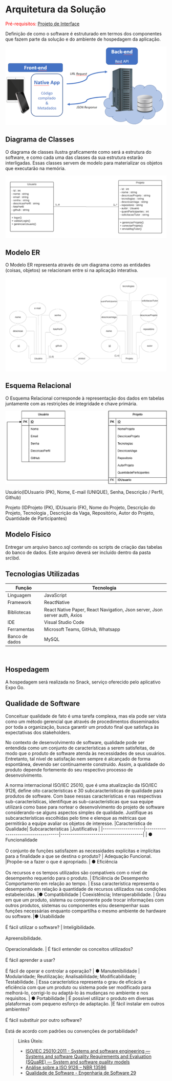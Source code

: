 # Arquitetura da Solução

<span style="color:red">Pré-requisitos: <a href="3-Projeto de Interface.md"> Projeto de Interface</a></span>

Definição de como o software é estruturado em termos dos componentes que fazem parte da solução e do ambiente de hospedagem da aplicação.

![Arquitetura da Solução](img/02-mob-arch.png)

## Diagrama de Classes

O diagrama de classes ilustra graficamente como será a estrutura do software, e como cada uma das classes da sua estrutura estarão interligadas. Essas classes servem de modelo para materializar os objetos que executarão na memória.

![Diagrama de Classe](img/Diagrama_de_classe.png)

## Modelo ER

O Modelo ER representa através de um diagrama como as entidades (coisas, objetos) se relacionam entre si na aplicação interativa.

 ![DiagramaER](img/DiagramaER2.png)

## Esquema Relacional

O Esquema Relacional corresponde à representação dos dados em tabelas juntamente com as restrições de integridade e chave primária.

 ![Essquema Relacional](img/relacional.png)

 Usuário(IDUsuario (PK), Nome, E-mail (UNIQUE), Senha, Descrição / Perfil, Github)

 Projeto (IDProjeto (PK), IDUsuario (FK), Nome do Projeto, Descrição do Projeto, Tecnologia , Descrição da Vaga, Repositório, Autor do Projeto, Quantidade de Participantes)


## Modelo Físico

Entregar um arquivo banco.sql contendo os scripts de criação das tabelas do banco de dados. Este arquivo deverá ser incluído dentro da pasta src\bd.

## Tecnologias Utilizadas

|Função    | Tecnologia  | 
|------------|-----------------------------------------|
| Linguagem | JavaScript | 
| Framework | ReactNative | 
| Bibliotecas | React Native Paper, React Navigation, Json server, Json server auth, Axios | 
| IDE | Visual Studio Code | 
| Ferramentas | Microsoft Teams, GitHub, Whatsapp | 
| Banco de dados | MySQL | 

<br>

## Hospedagem

A hospedagem será realizada no Snack, serviço oferecido pelo aplicativo Expo Go.

## Qualidade de Software

Conceituar qualidade de fato é uma tarefa complexa, mas ela pode ser vista como um método gerencial que através de procedimentos disseminados por toda a organização, busca garantir um produto final que satisfaça às expectativas dos stakeholders.

No contexto de desenvolvimento de software, qualidade pode ser entendida como um conjunto de características a serem satisfeitas, de modo que o produto de software atenda às necessidades de seus usuários. Entretanto, tal nível de satisfação nem sempre é alcançado de forma espontânea, devendo ser continuamente construído. Assim, a qualidade do produto depende fortemente do seu respectivo processo de desenvolvimento.

A norma internacional ISO/IEC 25010, que é uma atualização da ISO/IEC 9126, define oito características e 30 subcaracterísticas de qualidade para produtos de software.
Com base nessas características e nas respectivas sub-características, identifique as sub-características que sua equipe utilizará como base para nortear o desenvolvimento do projeto de software considerando-se alguns aspectos simples de qualidade. Justifique as subcaracterísticas escolhidas pelo time e elenque as métricas que permitirão a equipe avaliar os objetos de interesse.
|Característica de Qualidade| Subcaracteristicas |Justificativa      |
|--------------------|------------------------------------|----------------------------------------|
| ● Funcionalidade <BR>  <BR>         O conjunto de funções satisfazem as necessidades explícitas e implícitas para a finalidade a que se destina o produto?  |         Adequação Funcional.      |Propõe-se a fazer o que é apropriado.
| ● Eficiência   <BR>  <BR>                   Os recursos e os tempos utilizados são compatíveis com o nível de desempenho requerido para o produto.  |   Eficiência de Desempenho Comportamento em relação ao tempo.            |   Essa característica representa o desempenho em relação à quantidade de recursos utilizados nas condições estabelecidas.
|● Compatibilidade    |        Coexistência; Interoperabilidade.       |   Grau em que um produto, sistema ou componente pode trocar informações com outros produtos, sistemas ou componentes e/ou desempenhar suas funções necessárias enquanto compartilha o mesmo ambiente de hardware ou software.
|● Usabilidade    <BR>  <BR>                     É fácil utilizar o software?    |    Inteligibilidade.    <BR>  <BR> Apreensibilidade.    <BR>  <BR> Operacionalidade.     |   É fácil entender os conceitos utilizados?  <BR>  <BR> É fácil aprender a usar? <BR>  <BR> É fácil de operar e controlar a operação?
| ● Manutenibilidade   |   Modularidade; Reutilização; Analisabilidade; Modificabilidade; Testabilidade.            |   Essa característica representa o grau de eficácia e eficiência com que um produto ou sistema pode ser modificado para melhorá-lo, corrigi-lo ou adaptá-lo às mudanças no ambiente e nos requisitos.
| ● Portabilidade  |   É possível utilizar o produto em diversas plataformas com pequeno esforço de adaptação.            |É fácil instalar em outros ambientes?<BR>  <BR>É fácil substituir por outro software?<BR>  <BR>Está de acordo com padrões ou convenções de portabilidade?
> **Links Úteis**:
>
> - [ISO/IEC 25010:2011 - Systems and software engineering — Systems and software Quality Requirements and Evaluation (SQuaRE) — System and software quality models](https://www.iso.org/standard/35733.html/)
> - [Análise sobre a ISO 9126 – NBR 13596](https://www.tiespecialistas.com.br/analise-sobre-iso-9126-nbr-13596/)
> - [Qualidade de Software - Engenharia de Software 29](https://www.devmedia.com.br/qualidade-de-software-engenharia-de-software-29/18209/)
